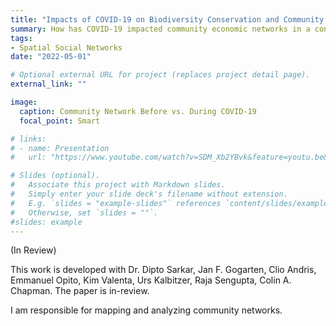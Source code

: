 ```yaml
---
title: "Impacts of COVID-19 on Biodiversity Conservation and Community Networks at Kibale National Park, Uganda"
summary: How has COVID-19 impacted community economic networks in a conservation area?  
tags:
- Spatial Social Networks
date: "2022-05-01"

# Optional external URL for project (replaces project detail page).
external_link: ""

image:
  caption: Community Network Before vs. During COVID-19
  focal_point: Smart

# links:
# - name: Presentation 
#   url: "https://www.youtube.com/watch?v=SDM_Xb2YBvk&feature=youtu.be&t=10501&ab_channel=IEEEVisualizationConference"

# Slides (optional).
#   Associate this project with Markdown slides.
#   Simply enter your slide deck's filename without extension.
#   E.g. `slides = "example-slides"` references `content/slides/example-slides.md`.
#   Otherwise, set `slides = ""`.
#slides: example
---
```


(In Review)

This work is developed with Dr. Dipto Sarkar, Jan F. Gogarten, Clio Andris, Emmanuel Opito, Kim Valenta, Urs Kalbitzer, Raja Sengupta, Colin A. Chapman. The paper is in-review. 

I am responsible for mapping and analyzing community networks. 



